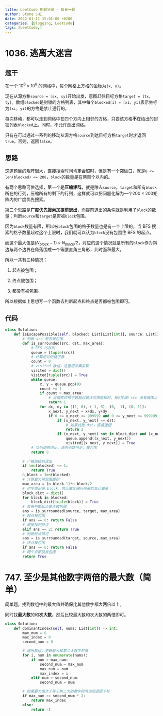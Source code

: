 ```yaml
---
title: LeetCode 刷题记录 - 每日一题
author: Stone SHI
date: 2022-01-11 15:01:00 +0200
categories: [Blogging, LeetCode]
tags: [LeetCode,]
---
```


<head>
    <script src="https://cdn.mathjax.org/mathjax/latest/MathJax.js?config=TeX-AMS-MML_HTMLorMML" type="text/javascript"></script>
    <script type="text/x-mathjax-config">
        MathJax.Hub.Config({
            tex2jax: {
            skipTags: ['script', 'noscript', 'style', 'textarea', 'pre'],
            inlineMath: [['$','$']]
            }
        });
    </script>
</head>

# 1036. 逃离大迷宫

## 题干

在一个 $10^6 × 10^6$ 的网格中，每个网格上方格的坐标为`(x, y)`。

现在从源方格`source = [sx, sy]`开始出发，意图赶往目标方格`target = [tx, ty]`。数组`blocked`是封锁的方格列表，其中每个`blocked[i] = [xi, yi]`表示坐标为`(xi, yi)`的方格是禁止通行的。

每次移动，都可以走到网格中在四个方向上相邻的方格，只要该方格**不**在给出的封锁列表`blocked`上。同时，不允许走出网格。

只有在可以通过一系列的移动从源方格`source`到达目标方格`target`时才返回`true`。否则，返回`false`。

## 思路

这道题目的矩阵很大，直接搜索时间肯定会超时，但是有一个突破口，就是`0 <= len(blocked) <= 200`，`block`的数量是在两百个以内的。

有两个思路可供选择，第一个是**压缩矩阵**，就是除去`source`，`target`和所有`block`所在的行列，压缩所有的剩下的行列，这样就可以把问题化解为一个$200 × 200$矩阵内的广度优先搜索。

第二个思路是**广度优先搜索加提前退出**，而提前退出的条件就是利用了`block`的数量：判断`source`和`target`是否被`block`包围。

因为`block`数量有限，所以被`block`包围的格子数量也是有一个上限的，当 BFS 搜索的格子数量超过这个上限时，我们就可以认为`block`没有包围住 BFS 的起点。

而这个最大值是$(N_{block}-1)×N_{block}/2$，对应的这个情况就是所有的`block`作为斜边与两个边界在角落围成一个等腰直角三角形，此时面积最大。

所以一共有三种情况：

1. 起点被包围；

2. 终点被包围；

3. 都没有被包围。

所以根据如上思想写一个函数去判断起点和终点是否都被包围即可。

## 代码

```python
class Solution:
    def isEscapePossible(self, blocked: List[List[int]], source: List[int], target: List[int]) -> bool:
        # 判断 src 是否被包围
        def is_surrounded(src, dst, max_area):
            # BFS 的队列
            queue = [tuple(src)]
            # 计算走过的格子数
            count = 0
            # visited 数组，这里用字典实现
            visited = dict()
            visited[tuple(src)] = True
            while queue:
                x, y = queue.pop(0)
                count += 1
                if count > max_area:
                    # 当搜索的格子数超过最大可围面积时，我们判断 src 没有被围上
                    return 1
                for dx, dy in [(1, 0), (-1, 0), (0, -1), (0, 1)]:
                    x_next, y_next = x+dx, y+dy
                    if 0 <= x_next <= 999999 and 0 <= y_next <= 999999:
                        if [x_next, y_next] == dst:
                            # 如果找到 dst，直接返回
                            return 2
                        if (x_next, y_next) not in block_dict and (x_next, y_next) not in visited:
                            queue.append((x_next, y_next))
                            visited[(x_next, y_next)] = True
            # 队列提前终止，说明无路可走，被包围
            return 0
        
        # 广搜加提前退出
        if len(blocked) <= 1: 
            return True
        n_block = len(blocked)
        # 计算最大可包围面积
        max_area = (n_block-1)*n_block/2
        # 用字典记录 block，防止重复遍历带来的高计算量
        block_dict = dict()
        for block in blocked:
            block_dict[tuple(block)] = True
        # 首先判断起点是否被包围
        ans = is_surrounded(source, target, max_area)
        # 起点被包围
        if ans == 0: return False
        # 直接找到终点
        elif ans == 2: return True
        # 判断终点情况
        ans = is_surrounded(target, source, max_area)
        # 终点被包围
        if ans == 0: return False
        # 两个点都没被包围
        return True
```

# 747. 至少是其他数字两倍的最大数（简单）

简单题，找到数组中的最大值并确保比其他数字都大两倍以上。

同时找**最大数**的和**次大数**，然后比较最大数和次大数的两倍即可。

```python
class Solution:
    def dominantIndex(self, nums: List[int]) -> int:
        max_num = 0
        max_index = 0
        second_num = 0

        # 遍历数组，更新最大和第二大数字的值
        for i, num in enumerate(nums):
            if num > max_num:
                second_num = max_num
                max_num = num
                max_index = i
            elif num > second_num:
                second_num = num

        # 如果最大值大于等于第二大的数字的两倍则返回下标
        if max_num >= second_num * 2:
            return max_index
        else:
            return -1
```